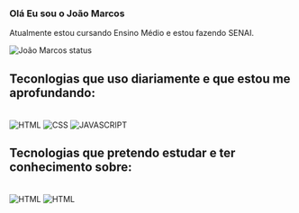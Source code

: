 ### Olá Eu sou o João Marcos
  Atualmente estou cursando Ensino Médio
  e estou fazendo SENAI.<br>
  
![João Marcos status](https://github-readme-stats.vercel.app/api?username=Joao-Sant-Ana&show_icons=true&theme=dracula)

## Teconlogias que uso diariamente e que estou me aprofundando:

<div style="display_inline_block"><br/>
  <img align="center" alt="HTML" src="https://img.shields.io/badge/HTML5-E34F26?style=for-the-badge&logo=html5&logoColor=white"/>
  <img align="center" alt="CSS" src="https://img.shields.io/badge/CSS3-1572B6?style=for-the-badge&logo=css3&logoColor=white"/>
  <img align="center" alt="JAVASCRIPT" src="https://img.shields.io/badge/JavaScript-F7DF1E?style=for-the-badge&logo=javascript&logoColor=black"/
</div> <br>

## Tecnologias que pretendo estudar e ter conhecimento sobre:
 <div style="display_inline_block"><br/>
  <img align="center" alt="HTML" src="https://img.shields.io/badge/C%23-239120?style=for-the-badge&logo=c-sharp&logoColor=white"/>
  <img align="center" alt="HTML" src="https://img.shields.io/badge/React-20232A?style=for-the-badge&logo=react&logoColor=61DAFB"/>
 </div> <br>
